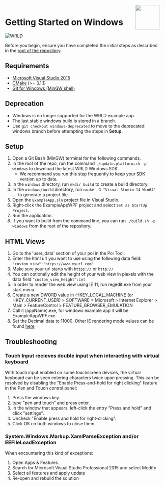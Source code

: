 <a href="http://www.wrld3d.com/">
    <img src="http://cdn2.eegeo.com/wp-content/uploads/2017/04/WRLD_Blue.png"  align="right" height="80px" />
</a>

# Getting Started on Windows

![WRLD](http://cdn2.eegeo.com/wp-content/uploads/2017/04/screenselection01.png)

Before you begin, ensure you have completed the initial steps as described in the [root of the repository](https://github.com/wrld3d/wrld-example-app).

## Requirements

- [Microsoft Visual Studio 2015](https://www.visualstudio.com/vs/older-downloads/)
- [CMake](https://cmake.org/) (>= 3.1.1)
- [Git for Windows (MinGW shell)](https://git-for-windows.github.io/)

## Deprecation

- Windows is no longer supported for the WRLD example app.
- The last stable windows build is stored in a branch.
- Use `git checkout windows-deprecated` to move to the deprecated windows branch before attempting the steps in **Setup**.

## Setup

1.  Open a Git Bash (MinGW) terminal for the following commands.
2.  In the root of the repo, run the command `./update.platform.sh -p windows` to download the latest WRLD Windows SDK.
	*	We recommend you run this step frequently to keep your SDK version up to date.
3.  In the `windows` directory, run `mkdir build` to create a build directory.
4.  In the `windows/build` directory, run `cmake -G "Visual Studio 14 Win64" ..` to generate a project file.
5.  Open the `ExampleApp.sln` project file in Visual Studio.
6.  Right-click the ExampleAppWPF project and select `Set as StartUp Project`.
7.  Run the application.
8.  If you want to build from the command line, you can run `./build.sh -p windows` from the root of the repository.

## HTML Views

1. Go to the 'user_data' section of your poi in the Poi Tool.
2. Enter the html url you want to use using the following data field: `"custom_view":"https://www.myurl.com"`
3. Make sure your url starts with `https://` or `http://`
4. You can optionally edit the height of your web view in piexels with the data field `"custom_view_height":int`
4. In order to render the web view using IE 11, run regedit.exe from your start menu.
5. Create a new DWORD value in :HKEY_LOCAL_MACHINE (or HKEY_CURRENT_USER) > SOFTWARE > Microsoft > Internet Explorer > Main > FeatureControl > FEATURE_BROWSER_EMULATION
6. Call it (appName).exe, for windows example app it will be ExampleAppWPF.exe
7. Set the Decimal data to 11000. Other IE rendering mode values can be found [here](https://msdn.microsoft.com/library/ee330730(v=vs.85).aspx)

## Troubleshooting

### Touch Input recieves double input when interacting with virtual keyboard

With touch input enabled on some touchscreen devices, the virtual keyboard can be seen entering characters twice upon pressing.  This can be resolved by disabling the "Enable Press-and-hold for right clicking" feature in the Pen and Touch control panel:
1. Press the windows key.
2. type "pen and touch" and press enter.
3. In the window that appears, left-click the entry "Press and hold" and click "settings".
4. Uncheck "Enable press and hold for right-clicking".
5. Click OK on both windows to close them.


### System.Windows.Markup.XamlParseException and/or EEFileLoadException

When encountering this kind of exceptions: 
1. Open Apps & Features
2. Search for Microsoft Visual Studio Professional 2015 and select Modify
3. Select all features and apply update
4. Re-open and rebuild the solution